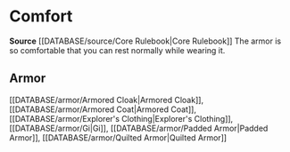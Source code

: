 ﻿---
id: '203'
name: Comfort
rarity: Common
source: '[[DATABASE/source/Core Rulebook|Core Rulebook]]'
trait:
- Comfort
type: Trait

---
# Comfort

**Source** [[DATABASE/source/Core Rulebook|Core Rulebook]] 
The armor is so comfortable that you can rest normally while wearing it.

## Armor

[[DATABASE/armor/Armored Cloak|Armored Cloak]], [[DATABASE/armor/Armored Coat|Armored Coat]], [[DATABASE/armor/Explorer's Clothing|Explorer's Clothing]], [[DATABASE/armor/Gi|Gi]], [[DATABASE/armor/Padded Armor|Padded Armor]], [[DATABASE/armor/Quilted Armor|Quilted Armor]]